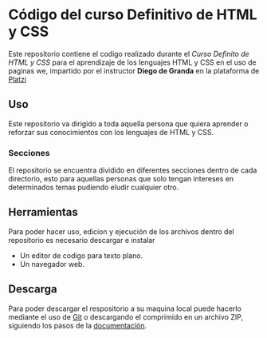 # Código del curso Definitivo de HTML y CSS

Este repositorio contiene el codigo realizado durante el _Curso Definito de HTML y CSS_ para el aprendizaje de los lenguajes HTML y CSS en el uso de paginas we, impartido por el instructor **Diego de Granda** en la plataforma de [Platzi](http://platzi.com/ "Platzi")

## Uso

Este repositorio va dirigido a toda aquella persona que quiera aprender o reforzar sus conocimientos con los lenguajes de HTML y CSS.

### Secciones

El repositorio se encuentra dividido en diferentes secciones dentro de cada directorio, esto para aquellas personas que solo tengan intereses en determinados temas pudiendo eludir cualquier otro.

## Herramientas

Para poder hacer uso, edicion y ejecución de los archivos dentro del repositorio es necesario descargar e instalar

-  Un editor de codigo para texto plano.
-  Un navegador web.

## Descarga

Para poder descargar el respositorio a su maquina local puede hacerlo mediante el uso de [Git](https://git-scm.com/ "Git") o descargando el comprimido en un archivo ZIP, siguiendo los pasos de la [documentación](https://docs.github.com/es/repositories/creating-and-managing-repositories/cloning-a-repository "documentación").
